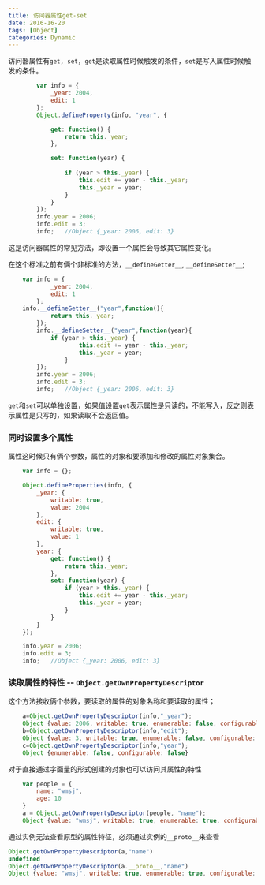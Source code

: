 ```yaml
---
title: 访问器属性get-set
date: 2016-16-20
tags: [Object]
categories: Dynamic
---
```


访问器属性有`get, set`，`get`是读取属性时候触发的条件，`set`是写入属性时候触发的条件。

```javascript
        var info = {
            _year: 2004,
            edit: 1
        };
        Object.defineProperty(info, "year", {

            get: function() {
                return this._year;
            },

            set: function(year) {
                
                if (year > this._year) {
                    this.edit += year - this._year;
                    this._year = year;
                }
            }
        });
        info.year = 2006;
        info.edit = 3;
        info;   //Object {_year: 2006, edit: 3}
```

这是访问器属性的常见方法，即设置一个属性会导致其它属性变化。

在这个标准之前有俩个非标准的方法，`__defineGetter__`, `__defineSetter__`;

```javascript
    var info = {
            _year: 2004,
            edit: 1
        };
    info.__defineGetter__("year",function(){
            return this._year;
        });
        info.__defineSetter__("year",function(year){
            if (year > this._year) {
                    this.edit += year - this._year;
                    this._year = year;
                }
        });
        info.year = 2006;
        info.edit = 3;
        info;   //Object {_year: 2006, edit: 3}
```

`get`和`set`可以单独设置，如果值设置`get`表示属性是只读的，不能写入，反之则表示属性是只写的，如果读取不会返回值。

### 同时设置多个属性

属性这时候只有俩个参数，属性的对象和要添加和修改的属性对象集合。

```javascript
    var info = {};

    Object.defineProperties(info, {
        _year: {
            writable: true,
            value: 2004
        },
        edit: {
            writable: true,
            value: 1
        },
        year: {
            get: function() {
                return this._year;
            },
            set: function(year) {
                if (year > this._year) {
                    this.edit += year - this._year;
                    this._year = year;
                }
            }
        }
    });

    info.year = 2006;
    info.edit = 3;
    info;   //Object {_year: 2006, edit: 3}
```

### 读取属性的特性 -- `Object.getOwnPropertyDescriptor`

这个方法接收俩个参数，要读取的属性的对象名称和要读取的属性；

```javascript
    a=Object.getOwnPropertyDescriptor(info,"_year");
    Object {value: 2006, writable: true, enumerable: false, configurable: false}
    b=Object.getOwnPropertyDescriptor(info,"edit");
    Object {value: 3, writable: true, enumerable: false, configurable: false}
    c=Object.getOwnPropertyDescriptor(info,"year");
    Object {enumerable: false, configurable: false}
```

对于直接通过字面量的形式创建的对象也可以访问其属性的特性

```javascript
    var people = {
        name: "wmsj",
        age: 10
    }
    a = Object.getOwnPropertyDescriptor(people, "name");
    Object {value: "wmsj", writable: true, enumerable: true, configurable: true}
```

通过实例无法查看原型的属性特征，必须通过实例的`__proto__`来查看

```javascript
Object.getOwnPropertyDescriptor(a,"name")
undefined
Object.getOwnPropertyDescriptor(a.__proto__,"name")
Object {value: "wmsj", writable: true, enumerable: true, configurable: true}
```



